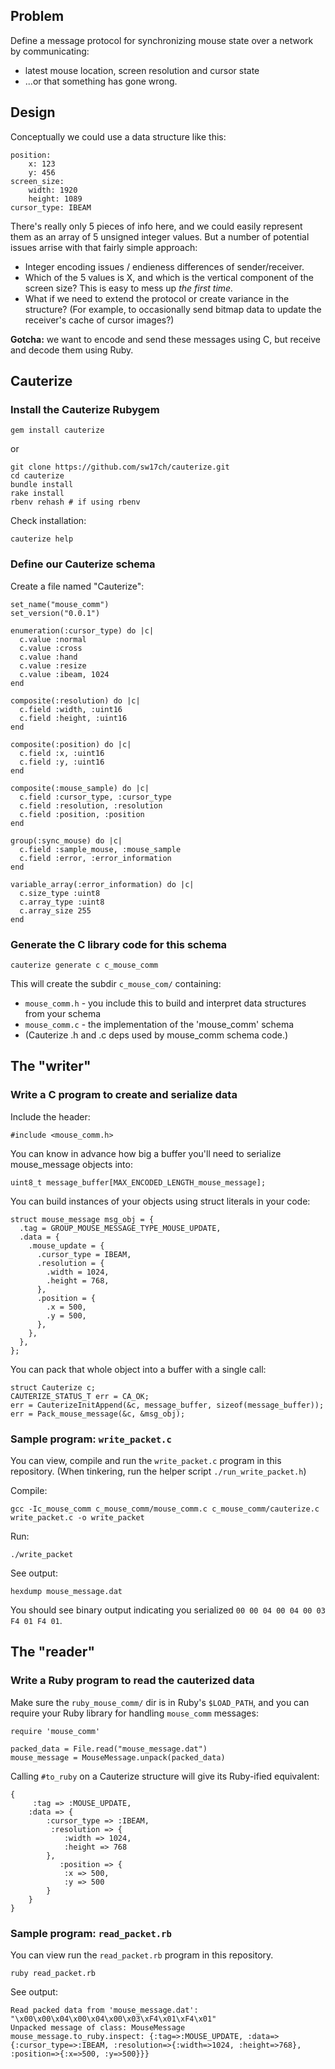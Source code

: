 ## Problem

Define a message protocol for synchronizing mouse state over a network by communicating:

* latest mouse location, screen resolution and cursor state
* ...or that something has gone wrong.

## Design
	
Conceptually we could use a data structure like this:

	position:
		x: 123
		y: 456
	screen_size:
		width: 1920
		height: 1089
	cursor_type: IBEAM
	
There's really only 5 pieces of info here, and we could easily represent them as an array of 5 unsigned integer values.  But a number of potential issues arrise with that fairly simple approach:

* Integer encoding issues / endieness differences of sender/receiver.
* Which of the 5 values is X, and which is the vertical component of the screen size?  This is easy to mess up *the first time.*
* What if we need to extend the protocol or create variance in the structure? (For example, to occasionally send bitmap data to update the receiver's cache of cursor images?)

**Gotcha:** we want to encode and send these messages using C, but receive and decode them using Ruby.

## Cauterize

### Install the Cauterize Rubygem

	gem install cauterize
	
or

	git clone https://github.com/sw17ch/cauterize.git
	cd cauterize
	bundle install
	rake install
	rbenv rehash # if using rbenv
	
Check installation:

	cauterize help
	
### Define our Cauterize schema

Create a file named "Cauterize":

    set_name("mouse_comm")
    set_version("0.0.1")

    enumeration(:cursor_type) do |c|
      c.value :normal
      c.value :cross
      c.value :hand
      c.value :resize
      c.value :ibeam, 1024
    end

    composite(:resolution) do |c|
      c.field :width, :uint16
      c.field :height, :uint16
    end

    composite(:position) do |c|
      c.field :x, :uint16
      c.field :y, :uint16
    end

    composite(:mouse_sample) do |c|
      c.field :cursor_type, :cursor_type
      c.field :resolution, :resolution
      c.field :position, :position
    end

    group(:sync_mouse) do |c|
      c.field :sample_mouse, :mouse_sample
      c.field :error, :error_information
    end

    variable_array(:error_information) do |c|
      c.size_type :uint8
      c.array_type :uint8
      c.array_size 255
    end

### Generate the C library code for this schema

	cauterize generate c c_mouse_comm
	
This will create the subdir `c_mouse_com/` containing:

* `mouse_comm.h` - you include this to build and interpret data structures from your schema
* `mouse_comm.c` - the implementation of the 'mouse_comm' schema
* (Cauterize .h and .c deps used by mouse_comm schema code.)

## The "writer"

### Write a C program to create and serialize data

Include the header:

	#include <mouse_comm.h>
	
You can know in advance how big a buffer you'll need to serialize mouse_message objects into:

	uint8_t message_buffer[MAX_ENCODED_LENGTH_mouse_message];
	
You can build instances of your objects using struct literals in your code:

    struct mouse_message msg_obj = {
      .tag = GROUP_MOUSE_MESSAGE_TYPE_MOUSE_UPDATE,
      .data = {
        .mouse_update = {
          .cursor_type = IBEAM,
          .resolution = {
            .width = 1024,
            .height = 768,
          },
          .position = {
            .x = 500,
            .y = 500,
          },
        },
      },
    };

You can pack that whole object into a buffer with a single call:

    struct Cauterize c;
    CAUTERIZE_STATUS_T err = CA_OK;
    err = CauterizeInitAppend(&c, message_buffer, sizeof(message_buffer));
    err = Pack_mouse_message(&c, &msg_obj);


### Sample program: `write_packet.c`

You can view, compile and run the `write_packet.c` program in this repository.  (When tinkering, run the helper script `./run_write_packet.h`)

Compile:

	gcc -Ic_mouse_comm c_mouse_comm/mouse_comm.c c_mouse_comm/cauterize.c write_packet.c -o write_packet
	
Run:

	./write_packet
	
See output:

	hexdump mouse_message.dat
	
You should see binary output indicating you serialized `00 00 04 00 04 00 03 F4 01 F4 01`.

## The "reader"

### Write a Ruby program to read the cauterized data

Make sure the `ruby_mouse_comm/` dir is in Ruby's `$LOAD_PATH`, and you can require your Ruby library for handling `mouse_comm` messages:

	require 'mouse_comm'
	
	packed_data = File.read("mouse_message.dat")
	mouse_message = MouseMessage.unpack(packed_data)

Calling `#to_ruby` on a Cauterize structure will give its Ruby-ified equivalent:

    {
         :tag => :MOUSE_UPDATE,
        :data => {
            :cursor_type => :IBEAM,
             :resolution => {
                :width => 1024,
                :height => 768
            },
               :position => {
                :x => 500,
                :y => 500
            }
        }
    }

### Sample program: `read_packet.rb`

You can view run the `read_packet.rb` program in this repository.

	ruby read_packet.rb
	
See output:

	Read packed data from 'mouse_message.dat': "\x00\x00\x04\x00\x04\x00\x03\xF4\x01\xF4\x01"
	Unpacked message of class: MouseMessage
	mouse_message.to_ruby.inspect: {:tag=>:MOUSE_UPDATE, :data=>{:cursor_type=>:IBEAM, :resolution=>{:width=>1024, :height=>768}, :position=>{:x=>500, :y=>500}}}

